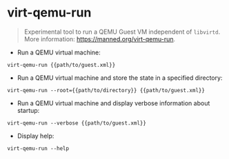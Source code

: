 # virt-qemu-run

> Experimental tool to run a QEMU Guest VM independent of `libvirtd`.
> More information: <https://manned.org/virt-qemu-run>.

- Run a QEMU virtual machine:

`virt-qemu-run {{path/to/guest.xml}}`

- Run a QEMU virtual machine and store the state in a specified directory:

`virt-qemu-run --root={{path/to/directory}} {{path/to/guest.xml}}`

- Run a QEMU virtual machine and display verbose information about startup:

`virt-qemu-run --verbose {{path/to/guest.xml}}`

- Display help:

`virt-qemu-run --help`
